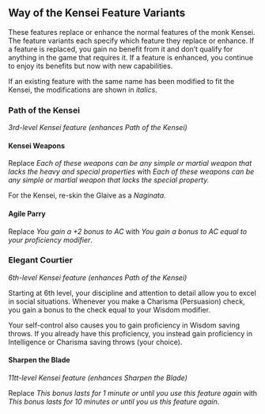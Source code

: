 ## Way of the Kensei Feature Variants

These features replace or enhance the normal features of the monk Kensei. The feature variants each specify which feature they replace or enhance. If a feature is replaced, you gain no benefit from it and don’t qualify for anything in the game that requires it. If a feature is enhanced, you continue to enjoy its benefits but now with new capabilities. 

If an existing feature with the same name has been modified to fit the Kensei, the modifications are shown in _italics_.

### Path of the Kensei
_3rd-level Kensei feature (enhances Path of the Kensei)_

#### Kensei Weapons

Replace _Each of these weapons can be any simple or martial weapon that lacks the heavy and special properties_ with _Each of these weapons can be any simple or martial weapon that lacks the special property._

<div class='descriptive'>

For the Kensei, re-skin the Glaive as a _Naginata_.
</div>


#### Agile Parry

Replace _You gain a +2 bonus to AC_ with _You gain a bonus to AC equal to your proficiency modifier_.

### Elegant Courtier
_6th-level Kensei feature (enhances Path of the Kensei)_

Starting at 6th level, your discipline and attention to detail allow you to excel in social situations. Whenever you make a Charisma (Persuasion) check, you gain a bonus to the check equal to your Wisdom modifier.

Your self-control also causes you to gain proficiency in Wisdom saving throws. If you already have this proficiency, you instead gain proficiency in Intelligence or Charisma saving throws (your choice).

#### Sharpen the Blade
_11tt-level Kensei feature (enhances Sharpen the Blade)_

Replace _This bonus lasts for 1 minute or until you use this feature again_ with _This bonus lasts for 10 minutes or until you us this feature again_.